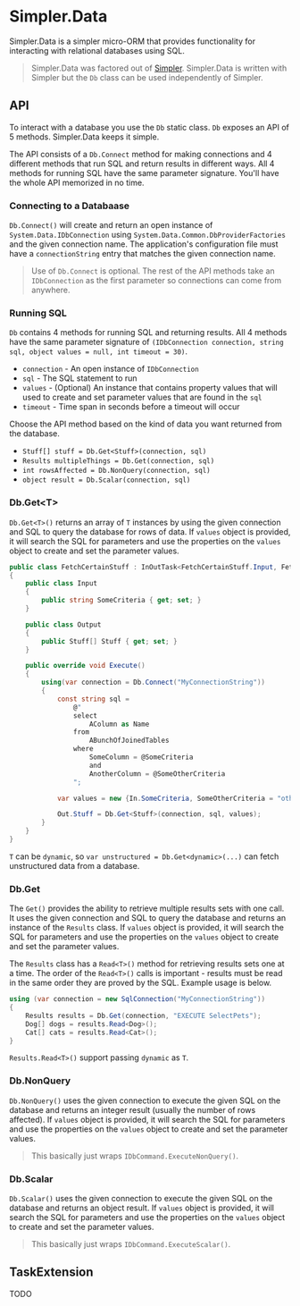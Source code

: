 # Simpler.Data

Simpler.Data is a simpler micro-ORM that provides functionality for interacting with relational databases using SQL.

>Simpler.Data was factored out of [Simpler](https://github.com/gregoryjscott/Simpler). Simpler.Data is written with Simpler but the `Db` class can be used independently of Simpler.

## API

To interact with a database you use the `Db` static class. `Db` exposes an API of 5 methods. Simpler.Data keeps it simple.

The API consists of a `Db.Connect` method for making connections and 4 different methods that run SQL and return results in different ways. All 4 methods for running SQL have the same parameter signature. You'll have the whole API memorized in no time.

### Connecting to a Databaase

`Db.Connect()` will create and return an open instance of `System.Data.IDbConnection` using `System.Data.Common.DbProviderFactories` and the given connection name. The application's configuration file must have a `connectionString` entry that matches the given connection name.

>Use of `Db.Connect` is optional. The rest of the API methods take an `IDbConnection` as the first parameter so connections can come from anywhere.

### Running SQL

`Db` contains 4 methods for running SQL and returning results. All 4 methods have the same parameter signature of `(IDbConnection connection, string sql, object values = null, int timeout = 30)`.

* `connection` - An open instance of `IDbConnection`
* `sql` - The SQL statement to run
* `values` - (Optional) An instance that contains property values that will used to create and set parameter values that are found in the `sql`
* `timeout` - Time span in seconds before a timeout will occur

Choose the API method based on the kind of data you want returned from the database.

* `Stuff[] stuff = Db.Get<Stuff>(connection, sql)`
* `Results multipleThings = Db.Get(connection, sql)`
* `int rowsAffected = Db.NonQuery(connection, sql)`
* `object result = Db.Scalar(connection, sql)`

### Db.Get\<T\>

`Db.Get<T>()` returns an array of `T` instances by using the given connection and SQL to query the database for rows of data. If `values` object is provided, it will search the SQL for parameters and use the properties on the `values` object to create and set the parameter values.

```c#
public class FetchCertainStuff : InOutTask<FetchCertainStuff.Input, FetchCertainStuff.Output>
{
    public class Input
    {
        public string SomeCriteria { get; set; }
    }

    public class Output
    {
        public Stuff[] Stuff { get; set; }
    }

    public override void Execute()
    {
        using(var connection = Db.Connect("MyConnectionString"))
        {
            const string sql =
                @"
                select 
                    AColumn as Name
                from 
                    ABunchOfJoinedTables
                where 
                    SomeColumn = @SomeCriteria
                    and
                    AnotherColumn = @SomeOtherCriteria
                ";

            var values = new {In.SomeCriteria, SomeOtherCriteria = "other criteria"};

            Out.Stuff = Db.Get<Stuff>(connection, sql, values);
        }
    }
}
```

`T` can be `dynamic`, so `var unstructured = Db.Get<dynamic>(...)` can fetch unstructured data from a database.

### Db.Get

The `Get()` provides the ability to retrieve multiple results sets with one call. It uses the given connection and SQL to query the database and returns an instance of the `Results` class. If `values` object is provided, it will search the SQL for parameters and use the properties on the `values` object to create and set the parameter values.

The `Results` class has a `Read<T>()` method for retrieving results sets one at a time. The order of the `Read<T>()` calls is important - results must be read in the same order they are proved by the SQL. Example usage is below.

```c#
using (var connection = new SqlConnection("MyConnectionString"))
{
    Results results = Db.Get(connection, "EXECUTE SelectPets");
    Dog[] dogs = results.Read<Dog>();
    Cat[] cats = results.Read<Cat>();
}
```

`Results.Read<T>()` support passing `dynamic` as `T`.

### Db.NonQuery

`Db.NonQuery()` uses the given connection to execute the given SQL on the database and returns an integer result (usually the number of rows affected). If `values` object is provided, it will search the SQL for parameters and use the properties on the `values` object to create and set the parameter values.

>This basically just wraps `IDbCommand.ExecuteNonQuery()`.

### Db.Scalar

`Db.Scalar()` uses the given connection to execute the given SQL on the database and returns an object result. If `values` object is provided, it will search the SQL for parameters and use the properties on the `values` object to create and set the parameter values.

>This basically just wraps `IDbCommand.ExecuteScalar()`.

## TaskExtension

TODO
